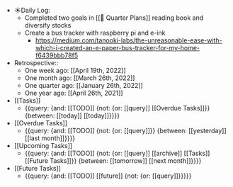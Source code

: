 - ☀️Daily Log:
    - Completed two goals in [[🍕 Quarter Plans]] reading book and diversify stocks
    - Create a bus tracker with raspberry pi and e-ink
        - https://medium.com/tanooki-labs/the-unreasonable-ease-with-which-i-created-an-e-paper-bus-tracker-for-my-home-f6439bbb78f5
- Retrospective::
    - One week ago: [[April 19th, 2022]]
    - One month ago: [[March 26th, 2022]]
    - One quarter ago: [[January 26th, 2022]]
    - One year ago: [[April 26th, 2021]]
- [[Tasks]]
    - {{query: {and: [[TODO]] {not: {or: [[query]] [[Overdue Tasks]]}} {between: [[today]] [[today]]}}}}
- [[Overdue Tasks]]
    - {{query: {and: [[TODO]] {not: {or: [[query]]}} {between: [[yesterday]] [[last month]]}}}}
- [[Upcoming Tasks]]
    - {{query: {and: [[TODO]] {not: {or: [[query]] [[archive]] [[Tasks]] [[Future Tasks]]}} {between: [[tomorrow]] [[next month]]}}}}
- [[Future Tasks]]
    - {{query: {and: [[TODO]] [[future]] {not: {or: [[query]]}}}}}
